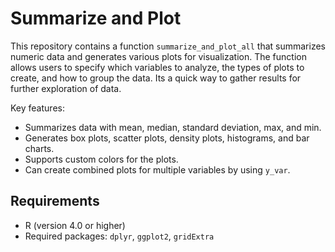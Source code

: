 # Summarize and Plot

This repository contains a function `summarize_and_plot_all` that summarizes numeric data and generates various plots for visualization. The function allows users to specify which variables to analyze, the types of plots to create, and how to group the data. Its a quick way to gather results for further exploration of data. 

Key features:
- Summarizes data with mean, median, standard deviation, max, and min.
- Generates box plots, scatter plots, density plots, histograms, and bar charts.
- Supports custom colors for the plots.
- Can create combined plots for multiple variables by using `y_var`.

## Requirements
- R (version 4.0 or higher)
- Required packages: `dplyr`, `ggplot2`, `gridExtra`
  

